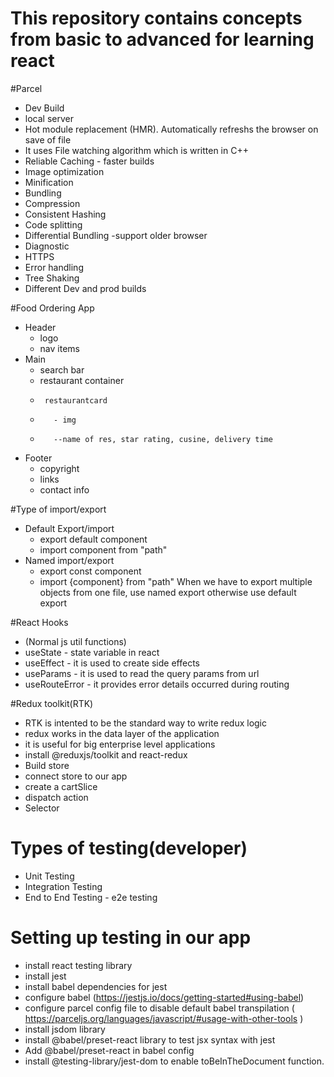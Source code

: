 # This repository contains concepts from basic to advanced for learning react

#Parcel

- Dev Build
- local server
- Hot module replacement (HMR). Automatically refreshs the browser on save of file
- It uses File watching algorithm which is written in C++
- Reliable Caching - faster builds
- Image optimization
- Minification
- Bundling
- Compression
- Consistent Hashing
- Code splitting
- Differential Bundling -support older browser
- Diagnostic
- HTTPS
- Error handling
- Tree Shaking
- Different Dev and prod builds

#Food Ordering App

- Header
  - logo
  - nav items
- Main
  - search bar
  - restaurant container
  -      restaurantcard
  -        - img
  -        --name of res, star rating, cusine, delivery time
- Footer
  - copyright
  - links
  - contact info

#Type of import/export

- Default Export/import
  - export default component
  - import component from "path"
- Named import/export
  - export const component
  - import {component} from "path"
    When we have to export multiple objects from one file, use named export otherwise use default export

#React Hooks

- (Normal js util functions)
- useState - state variable in react
- useEffect - it is used to create side effects
- useParams - it is used to read the query params from url
- useRouteError - it provides error details occurred during routing

#Redux toolkit(RTK)

- RTK is intented to be the standard way to write redux logic
- redux works in the data layer of the application
- it is useful for big enterprise level applications
- install @reduxjs/toolkit and react-redux
- Build store
- connect store to our app
- create a cartSlice
- dispatch action
- Selector

# Types of testing(developer)

- Unit Testing
- Integration Testing
- End to End Testing - e2e testing

# Setting up testing in our app

- install react testing library
- install jest
- install babel dependencies for jest
- configure babel (https://jestjs.io/docs/getting-started#using-babel)
- configure parcel config file to disable default babel transpilation ( https://parceljs.org/languages/javascript/#usage-with-other-tools )
- install jsdom library
- install @babel/preset-react library to test jsx syntax with jest
- Add @babel/preset-react in babel config
- install @testing-library/jest-dom to enable toBeInTheDocument function.
